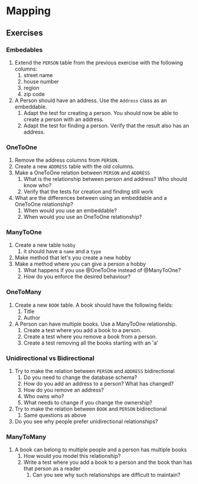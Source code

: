 # Mapping

## Exercises
### Embedables
1. Extend the ``PERSON`` table from the previous exercise with the following columns:
    1. street name
    1. house number
    1. region
    1. zip code
1. A Person should have an address. Use the ``Address`` class as an embeddable.
    1. Adapt the test for creating a person. You should now be able to create a person with an address.
    1. Adapt the test for finding a person. Verify that the result also has an address.
 
### OneToOne
1. Remove the address columns from ``PERSON``.
1. Create a new ``ADDRESS`` table with the old columns.
1. Make a OneToOne relation between ``PERSON`` and ``ADDRESS``
    1. What is the relationship between person and address? Who should know who?
    1. Verify that the tests for creation and finding still work
1. What are the differences between using an embeddable and a OneToOne relationship?
    1. When would you use an embeddable?
    1. When would you use an OneToOne relationship?
        
### ManyToOne
1. Create a new table ``hobby``
    1. it should have a ``name`` and a ``type``
1. Make method that let's you create a new hobby
1. Make a method where you can give a person a hobby
    1. What happens if you use @OneToOne instead of @ManyToOne?
    1. How do you enforce the desired behaviour?
    
### OneToMany
1. Create a new ``BOOK`` table. A book should have the following fields:
    1. Title
    1. Author
1. A Person can have multiple books. Use a ManyToOne relationship.
    1. Create a test where you add a book to a person.
    1. Create a test where you remove a book from a person.
    1. Create a test removing all the books starting with an 'a'
    
### Unidirectional vs Bidirectional
1. Try to make the relation between ``PERSON`` and ``ADDRESS`` bidirectional
    1. Do you need to change the database schema?
    1. How do you add an address to a person? What has changed?
    1. How do you remove an address?
    1. Who owns who?
    1. What needs to change if you change the ownership?
 1. Try to make the relation between ``BOOK`` and ``PERSON`` bidirectional
    1. Same questions as above
 1. Do you see why people prefer unidirectional relationships?
    
### ManyToMany
1. A book can belong to multiple people and a person has multiple books
    1. How would you model this relationship?
    1. Write a test where you add a book to a person and the book than has that person as a reader
        1. Can you see why such relationships are difficult to maintain?
    